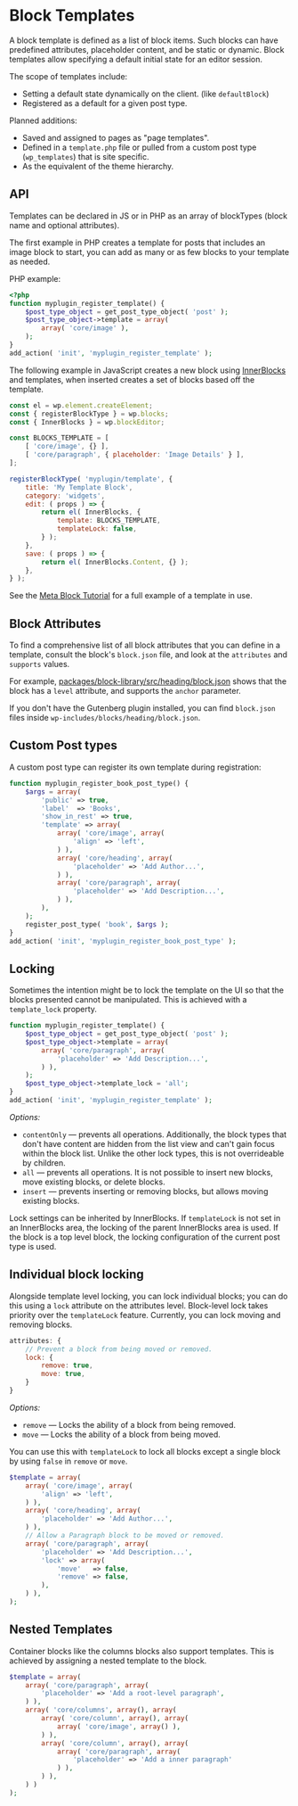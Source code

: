 # Block Templates

A block template is defined as a list of block items. Such blocks can have predefined attributes, placeholder content, and be static or dynamic. Block templates allow specifying a default initial state for an editor session.

The scope of templates include:

-   Setting a default state dynamically on the client. (like `defaultBlock`)
-   Registered as a default for a given post type.

Planned additions:

-   Saved and assigned to pages as "page templates".
-   Defined in a `template.php` file or pulled from a custom post type (`wp_templates`) that is site specific.
-   As the equivalent of the theme hierarchy.

## API

Templates can be declared in JS or in PHP as an array of blockTypes (block name and optional attributes).

The first example in PHP creates a template for posts that includes an image block to start, you can add as many or as few blocks to your template as needed.

PHP example:

```php
<?php
function myplugin_register_template() {
	$post_type_object = get_post_type_object( 'post' );
	$post_type_object->template = array(
		array( 'core/image' ),
	);
}
add_action( 'init', 'myplugin_register_template' );
```

The following example in JavaScript creates a new block using [InnerBlocks](https://github.com/WordPress/gutenberg/blob/HEAD/packages/block-editor/src/components/inner-blocks/README.md) and templates, when inserted creates a set of blocks based off the template.

```js
const el = wp.element.createElement;
const { registerBlockType } = wp.blocks;
const { InnerBlocks } = wp.blockEditor;

const BLOCKS_TEMPLATE = [
	[ 'core/image', {} ],
	[ 'core/paragraph', { placeholder: 'Image Details' } ],
];

registerBlockType( 'myplugin/template', {
	title: 'My Template Block',
	category: 'widgets',
	edit: ( props ) => {
		return el( InnerBlocks, {
			template: BLOCKS_TEMPLATE,
			templateLock: false,
		} );
	},
	save: ( props ) => {
		return el( InnerBlocks.Content, {} );
	},
} );
```

See the [Meta Block Tutorial](/docs/how-to-guides/metabox.md#step-4-finishing-touches) for a full example of a template in use.

## Block Attributes

To find a comprehensive list of all block attributes that you can define in a template, consult the block's `block.json` file, and look at the `attributes` and `supports` values.

For example, [packages/block-library/src/heading/block.json](https://github.com/WordPress/gutenberg/blob/c62ccd80c7c6abb85740cf8745439029bf0f4d35/packages/block-library/src/heading/block.json#L5-L25) shows that the block has a `level` attribute, and supports the `anchor` parameter.

If you don't have the Gutenberg plugin installed, you can find `block.json` files inside `wp-includes/blocks/heading/block.json`.

## Custom Post types

A custom post type can register its own template during registration:

```php
function myplugin_register_book_post_type() {
	$args = array(
		'public' => true,
		'label'  => 'Books',
		'show_in_rest' => true,
		'template' => array(
			array( 'core/image', array(
				'align' => 'left',
			) ),
			array( 'core/heading', array(
				'placeholder' => 'Add Author...',
			) ),
			array( 'core/paragraph', array(
				'placeholder' => 'Add Description...',
			) ),
		),
	);
	register_post_type( 'book', $args );
}
add_action( 'init', 'myplugin_register_book_post_type' );
```

## Locking

Sometimes the intention might be to lock the template on the UI so that the blocks presented cannot be manipulated. This is achieved with a `template_lock` property.

```php
function myplugin_register_template() {
	$post_type_object = get_post_type_object( 'post' );
	$post_type_object->template = array(
		array( 'core/paragraph', array(
			'placeholder' => 'Add Description...',
		) ),
	);
	$post_type_object->template_lock = 'all';
}
add_action( 'init', 'myplugin_register_template' );
```

_Options:_

-   `contentOnly` — prevents all operations. Additionally, the block types that don't have content are hidden from the list view and can't gain focus within the block list. Unlike the other lock types, this is not overrideable by children.
-   `all` — prevents all operations. It is not possible to insert new blocks, move existing blocks, or delete blocks.
-   `insert` — prevents inserting or removing blocks, but allows moving existing blocks.

Lock settings can be inherited by InnerBlocks. If `templateLock` is not set in an InnerBlocks area, the locking of the parent InnerBlocks area is used. If the block is a top level block, the locking configuration of the current post type is used.

## Individual block locking

Alongside template level locking, you can lock individual blocks; you can do this using a `lock` attribute on the attributes level. Block-level lock takes priority over the `templateLock` feature. Currently, you can lock moving and removing blocks.

```js
attributes: {
	// Prevent a block from being moved or removed.
	lock: {
		remove: true,
		move: true,
	}
}
```
_Options:_
-   `remove` — Locks the ability of a block from being removed.
-   `move` — Locks the ability of a block from being moved.

You can use this with `templateLock` to lock all blocks except a single block by using `false` in `remove` or `move`.

```php
$template = array(
	array( 'core/image', array(
		'align' => 'left',
	) ),
	array( 'core/heading', array(
		'placeholder' => 'Add Author...',
	) ),
	// Allow a Paragraph block to be moved or removed.
	array( 'core/paragraph', array(
		'placeholder' => 'Add Description...',
		'lock' => array(
			'move'   => false,
			'remove' => false,
		),
	) ),
);
```

## Nested Templates

Container blocks like the columns blocks also support templates. This is achieved by assigning a nested template to the block.

```php
$template = array(
	array( 'core/paragraph', array(
		'placeholder' => 'Add a root-level paragraph',
	) ),
	array( 'core/columns', array(), array(
		array( 'core/column', array(), array(
			array( 'core/image', array() ),
		) ),
		array( 'core/column', array(), array(
			array( 'core/paragraph', array(
				'placeholder' => 'Add a inner paragraph'
			) ),
		) ),
	) )
);
```
